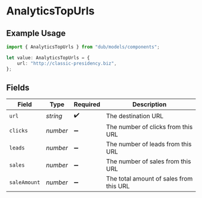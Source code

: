 # AnalyticsTopUrls

## Example Usage

```typescript
import { AnalyticsTopUrls } from "dub/models/components";

let value: AnalyticsTopUrls = {
    url: "http://classic-presidency.biz",
};
```

## Fields

| Field                                   | Type                                    | Required                                | Description                             |
| --------------------------------------- | --------------------------------------- | --------------------------------------- | --------------------------------------- |
| `url`                                   | *string*                                | :heavy_check_mark:                      | The destination URL                     |
| `clicks`                                | *number*                                | :heavy_minus_sign:                      | The number of clicks from this URL      |
| `leads`                                 | *number*                                | :heavy_minus_sign:                      | The number of leads from this URL       |
| `sales`                                 | *number*                                | :heavy_minus_sign:                      | The number of sales from this URL       |
| `saleAmount`                            | *number*                                | :heavy_minus_sign:                      | The total amount of sales from this URL |